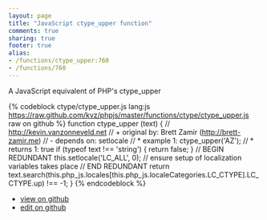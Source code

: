 ```yaml
---
layout: page
title: "JavaScript ctype_upper function"
comments: true
sharing: true
footer: true
alias:
- /functions/ctype_upper:760
- /functions/760
---
```

A JavaScript equivalent of PHP's ctype_upper

{% codeblock ctype/ctype_upper.js lang:js https://raw.github.com/kvz/phpjs/master/functions/ctype/ctype_upper.js raw on github %}
function ctype_upper (text) {
    // http://kevin.vanzonneveld.net
    // +   original by: Brett Zamir (http://brett-zamir.me)
    // -    depends on: setlocale
    // *     example 1: ctype_upper('AZ');
    // *     returns 1: true
    if (typeof text !== 'string') {
        return false;
    }
    // BEGIN REDUNDANT
    this.setlocale('LC_ALL', 0); // ensure setup of localization variables takes place
    // END REDUNDANT
    return text.search(this.php_js.locales[this.php_js.localeCategories.LC_CTYPE].LC_CTYPE.up) !== -1;
}
{% endcodeblock %}

 - [view on github](https://github.com/kvz/phpjs/blob/master/functions/ctype/ctype_upper.js)
 - [edit on github](https://github.com/kvz/phpjs/edit/master/functions/ctype/ctype_upper.js)
